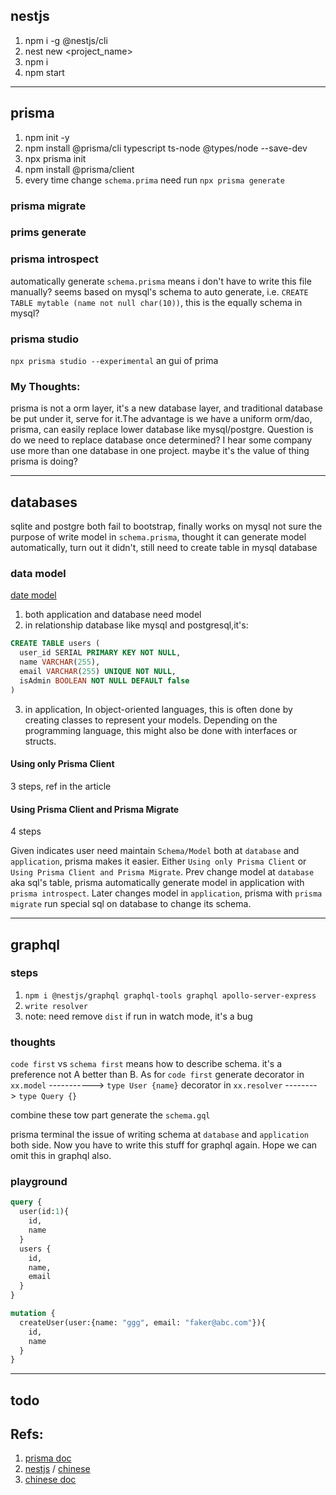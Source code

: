 ## nestjs
1. npm i -g @nestjs/cli
2. nest new <project_name>
3. npm i
4. npm start

---

## prisma
1. npm init -y
2. npm install @prisma/cli typescript ts-node @types/node --save-dev
3. npx prisma init
4. npm install @prisma/client
5. every time change `schema.prima` need run `npx prisma generate`

### prisma migrate
### prims generate
### prisma introspect
automatically generate `schema.prisma` means i don't have to write this file manually? 
seems based on mysql's schema to auto generate, i.e. `CREATE TABLE mytable
 (name not null char(10))`, this is the equally schema in mysql?
### prisma studio
`npx prisma studio --experimental`
an gui of prima

### My Thoughts:
prisma is not a orm layer, it's a new database layer, and traditional database be put under it, serve for it.The advantage is we have a uniform orm/dao, prisma, can easily replace lower database like mysql/postgre. Question is do we need to replace database once determined?
I hear some company use more than one database in one project. maybe it's the value of thing prisma is doing?

---

## databases
sqlite and postgre both fail to bootstrap, finally works on mysql
not sure the purpose of write  model in `schema.prisma`, thought it can generate model automatically, turn out it didn't, still need to create table in mysql database

### data model

[date model](https://www.prisma.io/docs/understand-prisma/data-modeling)

1. both application and database need model
2. in relationship database like mysql and postgresql,it's:
```sql
CREATE TABLE users (
  user_id SERIAL PRIMARY KEY NOT NULL,
  name VARCHAR(255),
  email VARCHAR(255) UNIQUE NOT NULL,
  isAdmin BOOLEAN NOT NULL DEFAULT false
)
```
3. in application, In object-oriented languages, this is often done by creating classes to represent your models. Depending on the programming language, this might also be done with interfaces or structs.

#### Using only Prisma Client
3 steps, ref in the article
#### Using Prisma Client and Prisma Migrate
4 steps

Given indicates user need maintain `Schema/Model` both at `database` and `application`, prisma makes it easier. Either `Using only Prisma Client` or `Using Prisma Client and Prisma Migrate`. Prev change model at `database` aka sql's table, prisma automatically generate model in application with `prisma introspect`. Later changes model in `application`, prisma with `prisma migrate` run special sql on database to change its schema.

---

## graphql

### steps
1. `npm i @nestjs/graphql graphql-tools graphql apollo-server-express`
2. `write resolver`
3. note: need remove `dist` if run in watch mode, it's a bug

### thoughts
`code first` vs `schema first` means how to describe schema. it's a preference not A better than B.
As for `code first`
                          generate 
decorator in `xx.model` -----------> `type User {name}`
decorator in `xx.resolver` --------> `type Query {}`

combine these tow part generate the `schema.gql`

prisma terminal the issue of writing schema at  `database` and `application` both side. Now you have to write this stuff for graphql again. Hope we can omit this in graphql also.

### playground
```graphql
query {
  user(id:1){
    id,
    name
  }
  users {
    id,
    name,
    email
  }
}
```

```graphql
mutation {
  createUser(user:{name: "ggg", email: "faker@abc.com"}){
    id,
    name
  }
}
```

---

## todo


## Refs:
1. [prisma doc](https://www.prisma.io/docs/getting-started/quickstart-typescript#prerequisites)
2. [nestjs](https://docs.nestjs.com/controllers) / [chinese](https://docs.nestjs.cn/7/controllers?id=%e8%af%b7%e6%b1%82%e8%b4%9f%e8%bd%bd)
3. [chinese doc](http://www.postgres.cn/docs/11/)